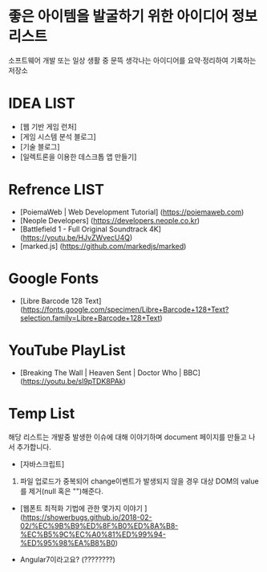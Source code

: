 좋은 아이템을 발굴하기 위한 아이디어 정보 리스트
================================================
소프트웨어 개발 또는 일상 생활 중 문뜩 생각나는 아이디어를 요약·정리하여 기록하는 저장소

# IDEA LIST
* [웹 기반 게임 런처]
* [게임 시스템 분석 블로그]
* [기술 블로그]
* [일렉트론을 이용한 데스크톱 앱 만들기]

# Refrence LIST
* [PoiemaWeb | Web Development Tutorial] (https://poiemaweb.com)
* [Neople Developers] (https://developers.neople.co.kr)
* [Battlefield 1 - Full Original Soundtrack 4K] (https://youtu.be/HJvZWvecU4Q)
* [marked.js] (https://github.com/markedjs/marked)

# Google Fonts
* [Libre Barcode 128 Text] (https://fonts.google.com/specimen/Libre+Barcode+128+Text?selection.family=Libre+Barcode+128+Text)

# YouTube PlayList
* [Breaking The Wall | Heaven Sent | Doctor Who | BBC] (https://youtu.be/sl9pTDK8PAk)

# Temp List
해당 리스트는 개발중 발생한 이슈에 대해 이야기하며 document 페이지를 만들고 나서 추가합니다.
* [자바스크립트]
1. 파일 업로드가 중복되어 change이벤트가 발생되지 않을 경우 대상 DOM의 value를 제거(null 혹은 "")해준다.

* [웹폰트 최적화 기법에 관한 몇가지 이야기 ] (https://showerbugs.github.io/2018-02-02/%EC%9B%B9%ED%8F%B0%ED%8A%B8-%EC%B5%9C%EC%A0%81%ED%99%94-%ED%95%98%EA%B8%B0)

* Angular7이라고요? (????????)


<script id="TestVideoInTheMarkdown">
  let Why_does_Microsoft_even_bother_with_Edge = '<iframe width="560" height="315" src="https://www.youtube.com/embed/2irD_HtUkls?rel=0" frameborder="0" allow="autoplay; encrypted-media" allowfullscreen></iframe>';
  
  let markdown_body = document.getElementsByClassName('markdown-body')[0];
  
  markdown_body.insertAdjacentHTML('beforeend', markdown_body);

</script>
